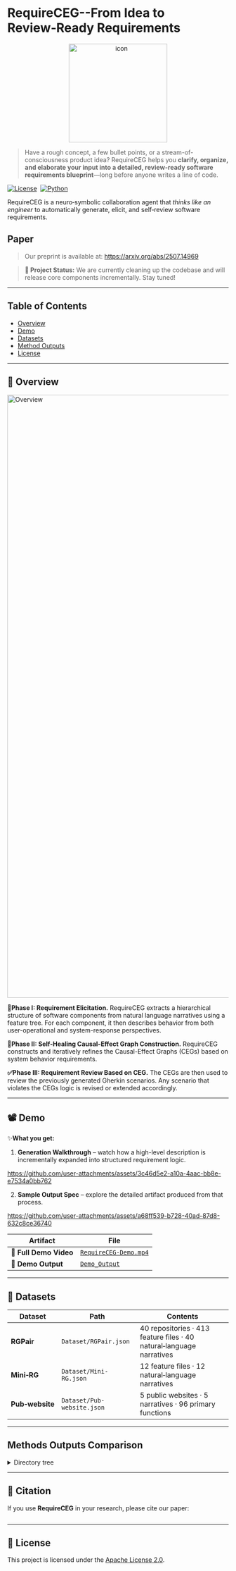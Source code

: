 # RequireCEG--From Idea to Review‑Ready Requirements
<p align="center">
  <img src="https://github.com/user-attachments/assets/e2eebf7b-912b-45f8-bfce-4beb937b0b05"
       alt="icon" width="224" height="224" />
</p>

> Have a rough concept, a few bullet points, or a stream-of-consciousness product idea? RequireCEG helps you **clarify, organize, and elaborate your input into a detailed, review-ready software requirements blueprint**—long before anyone writes a line of code.

[![License](https://img.shields.io/badge/License-Apache_2.0-blue.svg)](LICENSE)  [![Python](https://img.shields.io/badge/Python-3.10%2B-blue.svg)](https://www.python.org)

RequireCEG is a neuro‑symbolic collaboration agent that *thinks like an engineer* to automatically generate, elicit, and self‑review software requirements.

## Paper
> Our preprint is available at: https://arxiv.org/abs/2507.14969

> **🚧 Project Status:** We are currently cleaning up the codebase and will release core components incrementally. Stay tuned!

---

## Table of Contents
* [Overview](#overview)
* [Demo](#demo)
* [Datasets](#datasets)
* [Method Outputs](#method-outputs)
* [License](#license)

---
## 🚀 Overview
<img width="2270" height="1369" alt="Overview" src="https://github.com/user-attachments/assets/5c818386-4708-427b-8c87-15d8465dbf49" />

**🔎Phase I: Requirement Elicitation.** RequireCEG extracts a hierarchical structure of software components from natural language narratives using a feature tree. For each component, it then describes behavior from both user-operational and system-response perspectives. 

**🔄Phase II: Self-Healing Causal-Effect Graph Construction.** RequireCEG constructs and iteratively refines the Causal-Effect Graphs (CEGs) based on system behavior requirements. 

**✅Phase III: Requirement Review Based on CEG.** The CEGs are then used to review the previously generated Gherkin scenarios. Any scenario that violates the CEGs logic is revised or extended accordingly.

---

## 📽️ Demo
✨**What you get:**
1. **Generation Walkthrough** – watch how a high-level description is incrementally expanded into structured requirement logic.


https://github.com/user-attachments/assets/3c46d5e2-a10a-4aac-bb8e-e7534a0bb762


2. **Sample Output Spec** – explore the detailed artifact produced from that process.


https://github.com/user-attachments/assets/a68ff539-b728-40ad-87d8-632c8ce36740

| Artifact           | File                                           |
| ------------------ | ---------------------------------------------- |
| 🎥 **Full Demo Video**  | [`RequireCEG-Demo.mp4`](./RequireCEG-Demo.mp4) |
| 📄 **Demo Output** | [`Demo_Output`](./Demo_Output)                 |

---

## 📂 Datasets

| Dataset         | Path                       | Contents                                                             |
| --------------- | -------------------------- | -------------------------------------------------------------------- |
| **RGPair**      | `Dataset/RGPair.json`      | 40 repositories · 413 feature files · 40 natural‑language narratives |
| **Mini‑RG**     | `Dataset/Mini-RG.json`     | 12 feature files · 12 natural‑language narratives                    |
| **Pub‑website** | `Dataset/Pub-website.json` | 5 public websites · 5 narratives · 96 primary functions              |

---

## Methods Outputs Comparison

<details>
<summary>Directory tree</summary>

```text
Methods Output/
├── AgileGen_Outputs/
│   ├── RGPair/
│   └── Mini-RG/
├── CoT_Outputs/
│   ├── RGPair/
│   └── Mini-RG/
├── Gemini-2.5-pro_Outputs/
│   ├── RGPair/
│   └── Mini-RG/
├── MetaGPT_Outputs/
│   ├── RGPair/
│   └── Mini-RG/
├── o3-mini_Outputs/
│   ├── RGPair/
│   └── MiniRG/
├── RequireLite_Outputs/
│   ├── RGPair/
│   └── Mini-RG/
└── RequireCEG_Outputs/
    ├── RGPair/
    └── Mini-RG/
```

</details>

---

## 📜 Citation

If you use **RequireCEG** in your research, please cite our paper:

```bibtex

```

---
## 📝 License

This project is licensed under the [Apache License 2.0](LICENSE).
